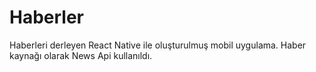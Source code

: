 # Haberler
Haberleri derleyen React Native ile oluşturulmuş mobil uygulama.
Haber kaynağı olarak News Api kullanıldı.
